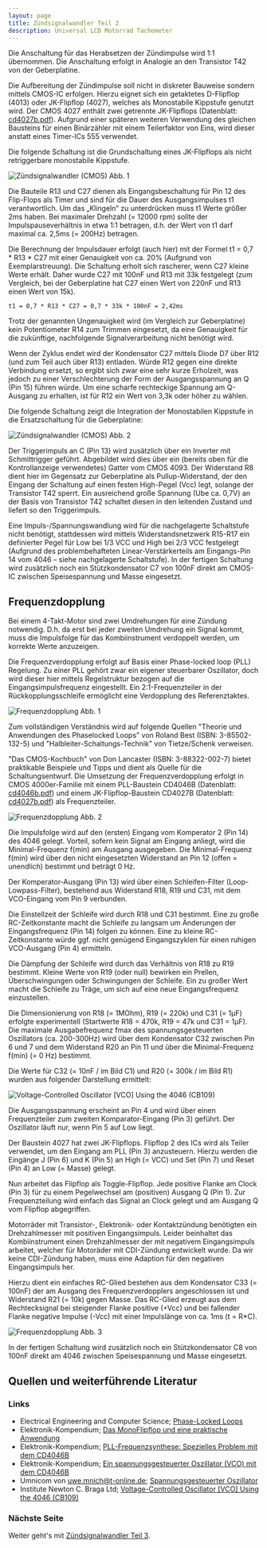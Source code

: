 ```yaml
---
layout: page
title: Zündsignalwandler Teil 2
description: Universal LCD Motorrad Tachometer
---
```


Die Anschaltung für das Herabsetzen der Zündimpulse wird 1:1 übernommen. Die Anschaltung erfolgt in Analogie an den Transistor T42 von der Geberplatine.

Die Aufbereitung der Zündimpulse soll nicht in diskreter Bauweise sondern mittels CMOS-IC erfolgen. Hierzu eignet sich ein getaktetes D-Flipflop (4013) oder JK-Flipflop (4027), welches als Monostabile Kippstufe genutzt wird. Der CMOS 4027 enthält zwei getrennte JK-Flipflops (Datenblatt: [cd4027b.pdf](http://www.ti.com/lit/ds/symlink/cd4027b.pdf)). Aufgrund einer späteren weiteren Verwendung des gleichen Bausteins für einen Binärzähler mit einem Teilerfaktor von Eins, wird dieser anstatt eines Timer-ICs 555 verwendet.

Die folgende Schaltung ist die Grundschaltung eines JK-Flipflops als nicht retriggerbare monostabile Kippstufe.

![Zündsignalwandler (CMOS) Abb. 1](../images/Zuendsignalwandler_in_CMOS_1.png)

Die Bauteile R13 und C27 dienen als Eingangsbeschaltung für Pin 12 des Flip-Flops als Timer und sind für die Dauer des Ausgangsimpulses t1 verantwortlich. Um das „Klingeln“ zu unterdrücken muss t1 Werte größer 2ms haben. Bei maximaler Drehzahl (= 12000 rpm) sollte der Impulspauseverhältnis in etwa 1:1 betragen, d.h. der Wert von t1 darf maximal ca. 2,5ms (= 200Hz) betragen.

Die Berechnung der Impulsdauer erfolgt (auch hier) mit der Formel t1 = 0,7 * R13 * C27 mit einer Genauigkeit von ca. 20% (Aufgrund von Exemplarstreuung). Die Schaltung erholt sich rascherer, wenn C27 kleine Werte erhält. Daher wurde C27 mit 100nF und R13 mit 33k festgelegt (zum Vergleich, bei der Geberplatine hat C27 einen Wert von 220nF und R13 einen Wert von 15k).

    t1 = 0,7 * R13 * C27 = 0,7 * 33k * 100nF = 2,42ms

Trotz der genannten Ungenauigkeit wird (im Vergleich zur Geberplatine) kein Potentiometer R14 zum Trimmen eingesetzt, da eine Genauigkeit für die zukünftige, nachfolgende Signalverarbeitung nicht benötigt wird.

Wenn der Zyklus endet wird der Kondensator C27 mittels Diode D7 über R12 (und zum Teil auch über R13) entladen. Würde R12 gegen eine direkte Verbindung ersetzt, so ergibt sich zwar eine sehr kurze Erholzeit, was jedoch zu einer Verschlechterung der Form der Ausgangsspannung an Q (Pin 15) führen würde. Um eine scharfe rechteckige Spannung am Q-Ausgang zu erhalten, ist für R12 ein Wert von 3,3k oder höher zu wählen.

Die folgende Schaltung zeigt die Integration der Monostabilen Kippstufe in die Ersatzschaltung für die Geberplatine:

![Zündsignalwandler (CMOS) Abb. 2](../images/Zuendsignalwandler_in_CMOS_2.png)

Der Triggerimpuls an C (Pin 13) wird zusätzlich über ein Inverter mit Schmittrigger geführt. Abgebildet wird dies über ein (bereits oben für die Kontrollanzeige verwendetes) Gatter vom CMOS 4093. Der Widerstand R8 dient hier im Gegensatz zur Geberplatine als Pullup-Widerstand, der den Eingang der Schaltung auf einen festen High-Pegel (Vcc) legt, solange der Transistor T42 sperrt. Ein ausreichend große Spannung (Ube ca. 0,7V) an der Basis von Transistor T42 schaltet diesen in den leitenden Zustand und liefert so den Triggerimpuls.

Eine Impuls-/Spannungswandlung wird für die nachgelagerte Schaltstufe nicht benötigt, stattdessen wird mittels Widerstandsnetzwerk R15-R17 ein definierter Pegel für Low bei 1/3 VCC und High bei 2/3 VCC festgelegt (Aufgrund des problembehafteten Linear-Verstärkerteils am Eingangs-Pin 14 vom 4046 – siehe nachgelagerte Schaltstufe). In der fertigen Schaltung wird zusätzlich noch ein Stützkondensator C7 von 100nF direkt am CMOS-IC zwischen Speisespannung und Masse eingesetzt.

## Frequenzdopplung
Bei einem 4-Takt-Motor sind zwei Umdrehungen für eine Zündung notwendig. D.h. da erst bei jeder zweiten Umdrehung ein Signal kommt, muss die Impulsfolge für das Kombiinstrument verdoppelt werden, um korrekte Werte anzuzeigen.

Die Frequenzverdopplung erfolgt auf Basis einer Phase-locked loop (PLL) Regelung. Zu einer PLL gehört zwar ein eigener steuerbarer Oszillator, doch wird dieser hier mittels Regelstruktur bezogen auf die Eingangsimpulsfrequenz eingestellt. Ein 2:1-Frequenzteiler in der Rückkopplungsschleife ermöglicht eine Verdopplung des Referenztaktes.

![Frequenzdopplung Abb. 1](../images/Frequenzdopplung_1.png)

Zum vollständigen Verständnis wird auf folgende Quellen "Theorie und Anwendungen des Phaselocked Loops" von Roland Best (ISBN: 3-85502-132-5) und "Halbleiter-Schaltungs-Technik" von Tietze/Schenk verweisen.

"Das CMOS-Kochbuch" von Don Lancaster (ISBN: 3-88322-002-7) bietet praktikable Beispiele und Tipps und dient als Quelle für die Schaltungsentwurf. Die Umsetzung der Frequenzverdopplung erfolgt in CMOS 4000er-Familie mit einem PLL-Baustein CD4046B (Datenblatt: [cd4046b.pdf](http://www.ti.com/lit/ds/symlink/cd4046b.pdf)) und einem JK-Flipflop-Baustein CD4027B (Datenblatt: [cd4027b.pdf](http://www.ti.com/lit/ds/symlink/cd4027b.pdf)) als Frequenzteiler.

![Frequenzdopplung Abb. 2](../images/Frequenzdopplung_2.png)

Die Impulsfolge wird auf den (ersten) Eingang vom Komperator 2 (Pin 14) des 4046 gelegt. Vorteil, sofern kein Signal am Eingang anliegt, wird die Minimal-Frequenz f(min) am Ausgang ausgegeben. Die Minimal-Frequenz f(min) wird über den nicht eingesetzten Widerstand an Pin 12 (offen = unendlich) bestimmt und beträgt 0 Hz.

Der Komperator-Ausgang (Pin 13) wird über einen Schleifen-Filter (Loop-Lowpass-Filter), bestehend aus Widerstand R18, R19 und C31, mit dem VCO-Eingang vom Pin 9 verbunden.

Die Einstellzeit der Schleife wird durch R18 und C31 bestimmt. Eine zu große RC-Zeitkonstante macht die Schleife zu langsam um Änderungen der Eingangsfrequenz (Pin 14) folgen zu können. Eine zu kleine RC-Zeitkonstante würde ggf. nicht genügend Eingangszyklen für einen ruhigen VCO-Ausgang (Pin 4) ermitteln.

Die Dämpfung der Schleife wird durch das Verhältnis von R18 zu R19 bestimmt. Kleine Werte von R19 (oder null) bewirken ein Prellen, Überschwingungen oder Schwingungen der Schleife. Ein zu großer Wert macht die Schleife zu Träge, um sich auf eine neue Eingangsfrequenz einzustellen.

Die Dimensionierung von R18 (= 1MOhm), R19 (= 220k) und C31 (= 1μF) erfolgte experimentell (Startwerte R18 = 470k, R19 = 47k und C31 = 1μF). Die maximale Ausgabefrequenz fmax des spannungsgesteuerten Oszillators (ca. 200-300Hz) wird über dem Kondensator C32 zwischen Pin 6 und 7 und dem Widerstand R20 an Pin 11 und über die Minimal-Frequenz f(min) (= 0 Hz) bestimmt.

Die Werte für C32 (= 10nF / im Bild C1) und R20 (= 300k / im Bild R1) wurden aus folgender Darstellung ermittelt:

![Voltage-Controlled Oscillator [VCO] Using the 4046 (CB109)](../images/cb0109e_0001.gif)

Die Ausgangsspannung erscheint an Pin 4 und wird über einen Frequenzteiler zum zweiten Komparator-Eingang (Pin 3) geführt. Der Oszillator läuft nur, wenn Pin 5 auf Low liegt.

Der Baustein 4027 hat zwei JK-Flipflops. Flipflop 2 des ICs wird als Teiler verwendet, um den Eingang am PLL (Pin 3) anzusteuern. Hierzu werden die Eingänge J (Pin 6) und K (Pin 5) an High (= VCC) und Set (Pin 7) und Reset (Pin 4) an Low (= Masse) gelegt.

Nun arbeitet das Flipflop als Toggle-Flipflop. Jede positive Flanke am Clock (Pin 3) für zu einem Pegelwechsel am (positiven) Ausgang Q (Pin 1). Zur Frequenzteilung wird einfach das Signal an Clock gelegt und am Ausgang Q vom Flipflop abgegriffen.

Motorräder mit Transistor-, Elektronik- oder Kontaktzündung benötigten ein Drehzahlmesser mit positiven Eingangsimpuls. Leider beinhaltet das Kombiinstrument einen Drehzahlmesser der mit negativem Eingangsimpuls arbeitet, welcher für Motoräder mit CDI-Zündung entwickelt wurde. Da wir keine CDI-Zündung haben, muss eine Adaption für den negativen Eingangsimpuls her.

Hierzu dient ein einfaches RC-Glied bestehen aus dem Kondensator C33 (= 100nF) der am Ausgang des Frequenzverdopplers angeschlossen ist und Widerstand R21 (= 10k) gegen Masse. Das RC-Glied erzeugt aus dem Rechtecksignal bei steigender Flanke positive (+Vcc) und bei fallender Flanke negative Impulse (-Vcc) mit einer Impulslänge von ca. 1ms (t = R*C).

![Frequenzdopplung Abb. 3](../images/Frequenzdopplung_3.png)

In der fertigen Schaltung wird zusätzlich noch ein Stützkondensator C8 von 100nF direkt am 4046 zwischen Speisespannung und Masse eingesetzt.

## Quellen und weiterführende Literatur

### Links
- Electrical Engineering and Computer Science; [Phase-Locked Loops](https://people.eecs.ku.edu/~callen58/501/PLL_Notes_(Proj3).pdf)
- Elektronik-Kompendium; [Das MonoFlipflop und eine praktische Anwendung](https://www.elektronik-kompendium.de/public/schaerer/monoff.htm)
- Elektronik-Kompendium; [PLL-Frequenzsynthese: Spezielles Problem mit dem CD4046B](http://www.elektronik-kompendium.de/public/schaerer/pll4046.htm)
- Elektronik-Kompendium; [Ein spannungsgesteuerter Oszillator (VCO) mit dem CD4046B](http://www.elektronik-kompendium.de/public/schaerer/vco.htm)
- Umnicom von uwe.mnich@t-online.de; [Spannungsgesteuerter Oszillator](https://web.archive.org/web/20170916025339/http://www.umnicom.de/Elektronik/Schaltungssammlung/Vco/Vco.html#8.2)
- Institute Newton C. Braga Ltd; [Voltage-Controlled Oscillator [VCO] Using the 4046 (CB109)
](http://www.incbtech.com/index.php/circuit-bench/58-converters/168-voltage-controlled-oscillator-vco-using-the-4046-cb109)

### Nächste Seite
Weiter geht's mit [Zündsignalwandler Teil 3](zuendsignalwandler_3.html).
